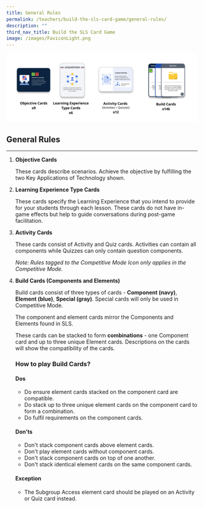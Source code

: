 ```yaml
---
title: General Rules
permalink: /teachers/build-the-sls-card-game/general-rules/
description: ""
third_nav_title: Build the SLS Card Game
image: /images/FaviconLight.png
---
```

<img src="/images/SLS%20Build/General%20rules%20-%20cards%202.png">
<h2>General Rules</h2>
<hr>
<ol>
  <li>
    <strong>Objective Cards</strong>
    <p>These cards describe scenarios. Achieve the objective by fulfilling the two Key Applications of Technology shown.</p>
  </li>
  <li>
    <strong>Learning Experience Type Cards</strong>
    <p>These cards specify the Learning Experience that you intend to provide for your students through each lesson. These cards do not have in-game effects but help to guide conversations during post-game facilitation.</p>
  </li>
  <li>
    <strong>Activity Cards</strong>
    <p>These cards consist of Activity and Quiz cards. Activities can contain all components while Quizzes can only contain question components.</p>
    <p><em>Note: Rules tagged to the Competitive Mode Icon only applies in the Competitive Mode.</em></p>
  </li>
  <li>
    <strong>Build Cards (Components and Elements)</strong>
    <p>Build cards consist of three types of cards - <strong>Component (navy)</strong>, <strong>Element (blue)</strong>, <strong>Special (gray)</strong>. Special cards will only be used in Competitive Mode.</p>
    <p>The component and element cards mirror the Components and Elements found in SLS.</p>
    <p>These cards can be stacked to form <strong>combinations</strong> - one Component card and up to three unique Element cards. Descriptions on the cards will show the compatibility of the cards.</p>
    <h3>How to play Build Cards?</h3>
    <h4>Dos</h4>
    <ul>
      <li>Do ensure element cards stacked on the component card are compatible.</li>
      <li>Do stack up to three unique element cards on the component card to form a combination.</li>
      <li>Do fulfil requirements on the component cards.</li>
    </ul>
    <h4>Don'ts</h4>
    <ul>
      <li>Don't stack component cards above element cards.</li>
      <li>Don't play element cards without component cards.</li>
      <li>Don't stack component cards on top of one another.</li>
      <li>Don't stack identical element cards on the same component cards.</li>
    </ul>
    <h4>Exception</h4>
    <ul>
      <li>The Subgroup Access element card should be played on an Activity or Quiz card instead.</li>
    </ul>
  </li>
</ol>